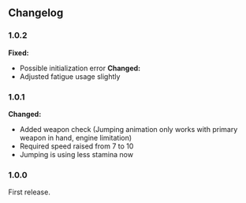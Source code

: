 Changelog
---------


### 1.0.2 ###
**Fixed:**
* Possible initialization error
**Changed:**
* Adjusted fatigue usage slightly


### 1.0.1 ###
**Changed:**
* Added weapon check (Jumping animation only works with primary weapon in hand, engine limitation)
* Required speed raised from 7 to 10
* Jumping is using less stamina now


### 1.0.0 ###
First release.